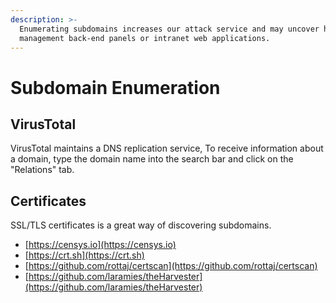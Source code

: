 ```yaml
---
description: >-
  Enumerating subdomains increases our attack service and may uncover hidden
  management back-end panels or intranet web applications.
---
```


# Subdomain Enumeration



###

##

## VirusTotal

VirusTotal maintains a DNS replication service, To receive information about a domain, type the domain name into the search bar and click on the "Relations" tab.





## Certificates

SSL/TLS certificates is a great way of discovering subdomains.

* [https://censys.io](https://censys.io)
* [https://crt.sh](https://crt.sh)
* [https://github.com/rottaj/certscan](https://github.com/rottaj/certscan)
* [https://github.com/laramies/theHarvester](https://github.com/laramies/theHarvester)






